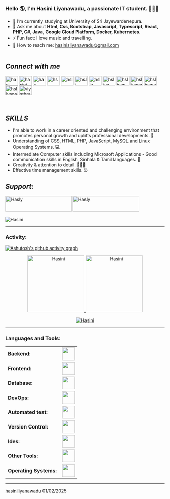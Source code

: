 <link rel="stylesheet" type='text/css' href="https://cdn.jsdelivr.net/gh/devicons/devicon@latest/devicon.min.css" />

### Hello 🌎, I'm Hasini Liyanawadu, a passionate IT student. 👩‍🎓✨

  - 🌱 I’m currently studying at University of Sri Jayewardenepura.
  - 💬 Ask me about **Html, Css, Bootstrap, Javascript, Typescript, React,  PHP,  C#, Java, Google Cloud Platform, Docker, Kubernetes.**
  - ⚡ Fun fact: I love music and travelling.
  - 📩 How to reach me: hasinisliyanawadu@gmail.com
<br></br>


## ***Connect with me***
<p align="left">
<a href="https://www.linkedin.com/in/hasini-liyanawadu-523a26236" target="blank"><img align="center" src="https://raw.githubusercontent.com/rahuldkjain/github-profile-readme-generator/master/src/images/icons/Social/linked-in-alt.svg" alt="hasi" height="30" width="40" /></a>
<a href="https://discordapp.com/users/hasini_20997" target="blank"><img align="center" src="https://raw.githubusercontent.com/rahuldkjain/github-profile-readme-generator/master/src/images/icons/Social/discord.svg" alt="hasini liyanawadu" height="30" width="40" /></a>
<a href="https://www.geeksforgeeks.org/user/hasinisli7psd/" target="blank"><img align="center" src="https://raw.githubusercontent.com/rahuldkjain/github-profile-readme-generator/master/src/images/icons/Social/geeks-for-geeks.svg" alt="has" height="30" width="40" /></a>
<a href="https://github.com/hasiniliyanawadu" target="blank"><img align="center" src="https://raw.githubusercontent.com/rahuldkjain/github-profile-readme-generator/master/src/images/icons/Social/github.svg" alt="hs" height="30" width="40" /></a>
<a href="https://www.kaggle.com/hasiniliyanawadu" target="blank"><img align="center" src="https://raw.githubusercontent.com/rahuldkjain/github-profile-readme-generator/master/src/images/icons/Social/kaggle.svg" alt="hsl" height="30" width="40" /></a>
<a href="https://leetcode.com/u/NVFmpL1NRq/" target="blank"><img align="center" src="https://raw.githubusercontent.com/rahuldkjain/github-profile-readme-generator/master/src/images/icons/Social/leet-code.svg" alt="hsli" height="30" width="40" /></a>
<a href="https://medium.com/@hasinisliyanawadu" target="blank"><img align="center" src="https://raw.githubusercontent.com/rahuldkjain/github-profile-readme-generator/master/src/images/icons/Social/medium.svg" alt="hsliy" height="30" width="40" /></a>
<a href="https://www.pinterest.com/hasinisliyanawadu/" target="blank"><img align="center" src="https://raw.githubusercontent.com/rahuldkjain/github-profile-readme-generator/master/src/images/icons/Social/pinterest.svg" alt="hsliya" height="30" width="40" /></a>
<a href="https://www.reddit.com/user/AwayReplacement6046/" target="blank"><img align="center" src="https://raw.githubusercontent.com/rahuldkjain/github-profile-readme-generator/master/src/images/icons/Social/reddit.svg" alt="hsliyan" height="30" width="40" /></a>
<a href="https://www.snapchat.com/add/hasiii_02?share_id=8MSmsva2wl4&locale=en-US" target="blank"><img align="center" src="https://raw.githubusercontent.com/rahuldkjain/github-profile-readme-generator/master/src/images/icons/Social/snapchat.svg" alt="hsliyana" height="30" width="40" /></a>
<a href="https://stackoverflow.com/users/29498567/hasini-liyanawadu" target="blank"><img align="center" src="https://raw.githubusercontent.com/rahuldkjain/github-profile-readme-generator/master/src/images/icons/Social/stack-overflow.svg" alt="hsliyanaw" height="30" width="40" /></a>
<a href="https://x.com/h_liyanawadu" target="blank"><img align="center" src="https://raw.githubusercontent.com/rahuldkjain/github-profile-readme-generator/master/src/images/icons/Social/twitter.svg" alt="hsliyanawa" height="30" width="40" /></a>
<a href="https://www.hackerrank.com/profile/hasinisliyanawa1" target="blank"><img align="center" src="https://raw.githubusercontent.com/rahuldkjain/github-profile-readme-generator/master/src/images/icons/Social/hackerrank.svg" alt="viyathma arukgoda" height="30" width="40" /></a>
</p><br>

 ## ***SKILLS***
 
- I'm able to work in a career oriented and challenging environment that promotes personal growth and uplifts professional developments. 🚀
- Understanding of CSS, HTML, PHP, JavaScript, MySQL and Linux Operating Systems. 💻
- Intermediate Computer skills including Microsoft Applications - Good communication skills in English, Sinhala & Tamil languages. 🛬
- Creativity & attention to detail. 👩🏻‍💻
- Effective time management skills. ⏰

## ***Support:***
<p><a href="https://www.buymeacoffee.com/Hasini_Liyanawadu"> <img align="left" src="https://cdn.buymeacoffee.com/buttons/v2/default-yellow.png" height="50" width="210" alt="Hasly" /></a></p>

<p><a href="https://ko-fi.com/hasiniliyanawadu"> <img align="left" src="https://www.ko-fi.com/img/githubbutton_sm.svg" height="50" width="210" alt="Hasly" /></a></p><br>
<br>

<!-- Connect with me:
<p align="left">
<a href="https://twitter.com/RenatoResabala" target="blank"><i align="center" class="devicon-twitter-original" alt="Hasini_Liyanawadu" height="40" width="60" ></i>
</a>
<a href="https://www.linkedin.com/in/hasini-liyanawadu-523a26236/" target="blank"><i align="center" class="devicon-linkedin-plain colored" alt="Hasini_Liyanawadu" height="40" width="60" ></i>
</a>
</p> -->

<br>
<p align="left"> <img src="https://komarev.com/ghpvc/?username=hasiniliyanawadu&label=Profile%20views&color=0e75b6&style=flat" alt="Hasini" /> </p>


------
<h3 align="left">Activity:</h3>

[![Ashutosh's github activity graph](https://github-readme-activity-graph.vercel.app/graph?username=hasiniliyanawadu&bg_color=100f0f&color=4c5e9e&line=4c569e&point=403e41&area=true&hide_border=true)](https://github.com/ashutosh00710/github-readme-activity-graph)

<div align="center">
  <a href="https://github.com/hasiniliyanawadu">
    <img height="180em" src="https://github-readme-stats.vercel.app/api/top-langs?username=hasiniliyanawadu&show_icons=true&locale=en&layout=compact&theme=tokyonight" alt="Hasini"/>
    <img height="180em" src="https://github-readme-stats.vercel.app/api?username=hasiniliyanawadu&show_icons=true&locale=en&layout=compact&theme=tokyonight" alt="Hasini"/>
  </a>
</div>
<p align="center">
  <a href="https://github.com/hasiniliyanawadu">
    <img src="https://github-readme-streak-stats.herokuapp.com/?user=hasiniliyanawadu&&theme=tokyonight" alt="Hasini" />
  </a>
</p>

------
<h3 align="left">Languages and Tools:</h3>
<table>
    <tr>
        <td style="font-weight: bold; padding-right: 10px; vertical-align: center; border: none;">Backend:</td>
        <td><img height="40" src="https://skillicons.dev/icons?i=php,java,cs,net,python,laravel,spring,maven,hibernate,nodejs,fastapi,flask,express,nginx,vite"/></td>
    </tr>
    <tr>
        <td style="font-weight: bold; padding-right: 10px; vertical-align: center;">Frontend:</td>
        <td><img height="40" src="https://skillicons.dev/icons?i=vue,vuetify,react,mui,bootstrap,html,css,sass,js,ts,figma"/></td>
    </tr>
    <tr>
        <td style="font-weight: bold; padding-right: 10px; vertical-align: center; border: none;">Database:</td>
        <td><img height="40" src="https://skillicons.dev/icons?i=mysql,postgresql,mongodb,elasticsearch"/></td>
    </tr>
    <tr>
        <td style="font-weight: bold; padding-right: 10px; vertical-align: center; border: none;">DevOps:</td>
        <td><img height="40" src="https://skillicons.dev/icons?i=docker,kubernetes,gcp,terraform,jenkins,githubactions,gitlarun"/></td>
    </tr>
    <tr>
        <td style="font-weight: bold; padding-right: 10px; vertical-align: center; border: none;">Automated test:</td>
        <td><img height="40" src="https://skillicons.dev/icons?i=selenium,jest,pytest,phpunit"/></td>
    </tr>
    <tr>
        <td style="font-weight: bold; padding-right: 10px; vertical-align: center; border: none;">Version Control:</td>
        <td><img height="40" src="https://skillicons.dev/icons?i=git,github,gitlab,bitbucket"/></td>
    </tr>
    <tr>
        <td style="font-weight: bold; padding-right: 10px; vertical-align: center; border: none;">Ides:</td>
        <td><img height="40" src="https://skillicons.dev/icons?i=vscode,phpstorm,eclipse,visualstudio,webstorm,sublime"/></td>
    </tr>
    <tr>
        <td style="font-weight: bold; padding-right: 10px; vertical-align: center; border: none;">Other Tools:</td>
        <td><img height="40" src="https://skillicons.dev/icons?i=rabbitmq,grafana,bash"/></td>
    </tr>
    <tr>
        <td style="font-weight: bold; padding-right: 10px; vertical-align: center; border: none;">Operating Systems:</td>
        <td><img height="40" src="https://skillicons.dev/icons?i=windows,ubuntu,debian,alpine"/></td>
    </tr>
</table>

------
[hasiniliyanawadu](https://github.com/hasiniliyanawadu)
01/02/2025
